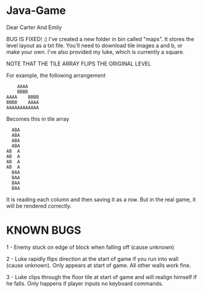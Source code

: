 # Java-Game
Dear Carter And Emily

BUG IS FIXED! :)
I've created a new folder in bin called "maps".
It stores the level layout as a txt file.
You'll need to download tile images a and b, or make your own.
I've also provided my luke, which is currently a square.

NOTE THAT THE TILE ARRAY FLIPS THE ORIGINAL LEVEL

For example, the following arrangement

        AAAA    
        BBBB    
    AAAA    BBBB
    BBBB    AAAA
    AAAAAAAAAAAA

Becomes this in tile array

      ABA
      ABA
      ABA
      ABA
    AB  A
    AB  A
    AB  A
    AB  A
      BAA
      BAA
      BAA
      BAA
  
It is reading each column and then saving it as a row.
But in the real game, it will be rendered correctly.

# KNOWN BUGS
1 - Enemy stuck on edge of block when falling off (cause unknown)

2 - Luke rapidly flips direction at the start of game if you run into wall (cause unknown). Only appears at start of game. All other walls work fine.

3 - Luke clips through the floor tile at start of game and will realign himself if he falls. Only happens if player inputs no keyboard commands.

